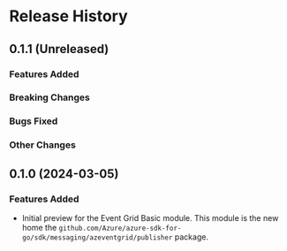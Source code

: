 # Release History

## 0.1.1 (Unreleased)

### Features Added

### Breaking Changes

### Bugs Fixed

### Other Changes

## 0.1.0 (2024-03-05)

### Features Added

- Initial preview for the Event Grid Basic module. This module is the new home the `github.com/Azure/azure-sdk-for-go/sdk/messaging/azeventgrid/publisher` package.

